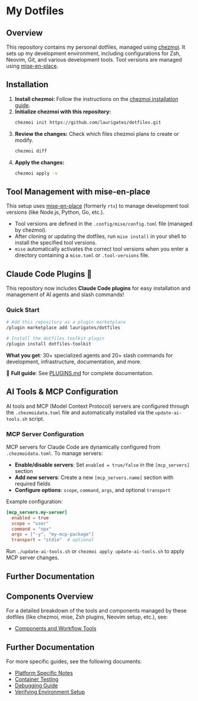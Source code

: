 # My Dotfiles

## Overview

This repository contains my personal dotfiles, managed using [chezmoi](https://www.chezmoi.io/). It sets up my development environment, including configurations for Zsh, Neovim, Git, and various development tools. Tool versions are managed using [mise-en-place](https://mise.jdx.dev/).

## Installation

1.  **Install chezmoi:** Follow the instructions on the [chezmoi installation guide](https://www.chezmoi.io/install/).
2.  **Initialize chezmoi with this repository:**
    ```bash
    chezmoi init https://github.com/laurigates/dotfiles.git
    ```
3.  **Review the changes:** Check which files chezmoi plans to create or modify.
    ```bash
    chezmoi diff
    ```
4.  **Apply the changes:**
    ```bash
    chezmoi apply -v
    ```

## Tool Management with mise-en-place

This setup uses [mise-en-place](https://mise.jdx.dev/) (formerly `rtx`) to manage development tool versions (like Node.js, Python, Go, etc.).

- Tool versions are defined in the `.config/mise/config.toml` file (managed by chezmoi).
- After cloning or updating the dotfiles, run `mise install` in your shell to install the specified tool versions.
- `mise` automatically activates the correct tool versions when you enter a directory containing a `mise.toml` or `.tool-versions` file.

## Claude Code Plugins 🔌

This repository now includes **Claude Code plugins** for easy installation and management of AI agents and slash commands!

### Quick Start

```bash
# Add this repository as a plugin marketplace
/plugin marketplace add laurigates/dotfiles

# Install the dotfiles toolkit plugin
/plugin install dotfiles-toolkit
```

**What you get**: 30+ specialized agents and 20+ slash commands for development, infrastructure, documentation, and more.

📖 **Full guide**: See [PLUGINS.md](./PLUGINS.md) for complete documentation.

## AI Tools & MCP Configuration

AI tools and MCP (Model Context Protocol) servers are configured through the `.chezmoidata.toml` file and automatically installed via the `update-ai-tools.sh` script.

### MCP Server Configuration

MCP servers for Claude Code are dynamically configured from `.chezmoidata.toml`. To manage servers:

- **Enable/disable servers**: Set `enabled = true/false` in the `[mcp_servers]` section
- **Add new servers**: Create a new `[mcp_servers.name]` section with required fields
- **Configure options**: `scope`, `command`, `args`, and optional `transport`

Example configuration:
```toml
[mcp_servers.my-server]
  enabled = true
  scope = "user"
  command = "npx"
  args = ["-y", "my-mcp-package"]
  transport = "stdio"  # optional
```

Run `./update-ai-tools.sh` or `chezmoi apply update-ai-tools.sh` to apply MCP server changes.

## Further Documentation

## Components Overview

For a detailed breakdown of the tools and components managed by these dotfiles (like chezmoi, mise, Zsh plugins, Neovim setup, etc.), see:

- [Components and Workflow Tools](./docs/components.md)

## Further Documentation

For more specific guides, see the following documents:

- [Platform Specific Notes](./docs/platform_specific.md)
- [Container Testing](./docs/container_testing.md)
- [Debugging Guide](./docs/debugging.md)
- [Verifying Environment Setup](./docs/verifying_environment.md)
